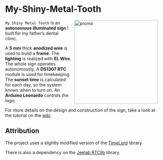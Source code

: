 My-Shiny-Metal-Tooth
====================

<img src="https://github.com/nlamprian/My-Shiny-Metal-Tooth/wiki/assets/sign.jpg" border="0" align="right" height="270" hspace="10" alt="promo"/>

`My Shiny Metal Tooth` is an **autonomous illuminated sign** I built for my father’s dental clinic.

A **5 mm** thick **anodized wire** is used to build a **frame**. The **lighting** is realized with **EL Wire**. The whole sign operates autonomously. A **DS1307 RTC** module is used for timekeeping. The **sunset time** is calculated for each day, so the system knows when to turn on. An **Arduino Leonardo** controls the logic.

For more details on the design and construction of the sign, take a look at the tutorial on the [wiki](https://github.com/nlamprian/My-Shiny-Metal-Tooth/wiki/Tutorial).

Attribution
-----------

The project uses a slightly modified version of the [TimeLord](http://swfltek.com/arduino/timelord.html) library.

There is also a dependency on the [Jeelab RTClib](https://github.com/adafruit/RTClib) library.
